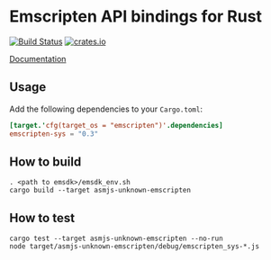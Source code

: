 # Emscripten API bindings for Rust

[![Build Status](https://travis-ci.org/gifnksm/emscripten-sys.svg?branch=master)](https://travis-ci.org/gifnksm/emscripten-sys)
[![crates.io](http://meritbadge.herokuapp.com/emscripten-sys)](https://crates.io/crates/emscripten-sys)

[Documentation](https://gifnksm.github.io/emscripten-sys/emscripten_sys)

## Usage

Add the following dependencies to your `Cargo.toml`:

```toml
[target.'cfg(target_os = "emscripten")'.dependencies]
emscripten-sys = "0.3"
```

## How to build

```
. <path to emsdk>/emsdk_env.sh
cargo build --target asmjs-unknown-emscripten
```

## How to test

```
cargo test --target asmjs-unknown-emscripten --no-run
node target/asmjs-unknown-emscripten/debug/emscripten_sys-*.js
```
